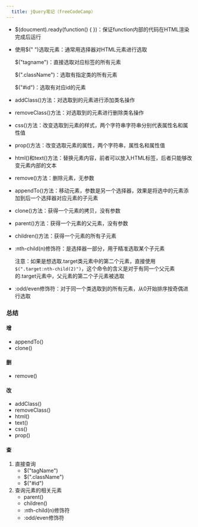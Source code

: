 ```yaml
---
  title: jQuery笔记（freeCodeCamp）
---
```


- $(doucment).ready(function() { })：保证function内部的代码在HTML渲染完成后运行

- 使用$(" ")选取元素：通常用选择器对HTML元素进行选取

  $("tagname")：直接选取对应标签的所有元素

  $(".className")：选取有指定类的所有元素

  $("#id")：选取有对应id的元素

- addClass()方法：对选取到的元素进行添加类名操作

- removeClass()方法：对选取到的元素进行删除类名操作

- css()方法：改变选取到元素的样式，两个字符串字符串分别代表属性名和属性值

- prop()方法：改变选取元素的属性，两个字符串，属性名和属性值

- html()和text()方法：替换元素内容，前者可以放入HTML标签，后者只能够改变元素内部的文本

- remove()方法：删除元素，无参数

- appendTo()方法：移动元素，参数是另一个选择器，效果是将选中的元素添加到后一个选择器对应元素的子元素

- clone()方法：获得一个元素的拷贝，没有参数

- parent()方法：获得一个元素的父元素，没有参数

- children()方法：获得一个元素的所有子元素

- :nth-child(n)修饰符：是选择器一部分，用于精准选取某个子元素

  注意：如果是想选取.target类元素中的第二个元素，直接使用`$(".target:nth-child(2)")`，这个命令的含义是对于有同一个父元素的.target元素中，父元素的第二个子元素被选取

- :odd/even修饰符：对于同一个类选取到的所有元素，从0开始排序按奇偶进行选取



### 总结

#### 增

- appendTo()
- clone()

#### 删

- remove()

#### 改

- addClass()
- removeClass()
- html()
- text()
- css()
- prop()

#### 查

1. 直接查询
   - $("tagName")
   - $(".className")
   - $("#id")
2. 查询元素的相关元素
   - parent()
   - children()
   - :nth-child(n)修饰符
   - :odd/even修饰符